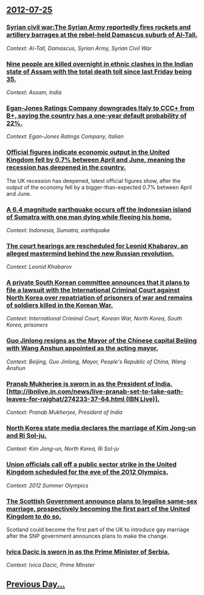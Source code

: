 ## [2012-07-25](/news/2012/07/25/index.md)

### [Syrian civil war:The Syrian Army reportedly fires rockets and artillery barrages at the rebel-held Damascus suburb of Al-Tall. ](/news/2012/07/25/syrian-civil-war-pthe-syrian-army-reportedly-fires-rockets-and-artillery-barrages-at-the-rebel-held-damascus-suburb-of-al-tall.md)
_Context: Al-Tall, Damascus, Syrian Army, Syrian Civil War_

### [Nine people are killed overnight in ethnic clashes in the Indian state of Assam with the total death toll since last Friday being 35. ](/news/2012/07/25/nine-people-are-killed-overnight-in-ethnic-clashes-in-the-indian-state-of-assam-with-the-total-death-toll-since-last-friday-being-35.md)
_Context: Assam, India_

### [Egan-Jones Ratings Company downgrades Italy to CCC+ from B+, saying the country has a one-year default probability of 22%. ](/news/2012/07/25/egan-jones-ratings-company-downgrades-italy-to-ccc-from-b-saying-the-country-has-a-one-year-default-probability-of-22.md)
_Context: Egan-Jones Ratings Company, Italian_

### [Official figures indicate economic output in the United Kingdom fell by 0.7% between April and June, meaning the recession has deepened in the country. ](/news/2012/07/25/official-figures-indicate-economic-output-in-the-united-kingdom-fell-by-0-7-between-april-and-june-meaning-the-recession-has-deepened-in-t.md)
The UK recession has deepened, latest official figures show, after the output of the economy fell by a bigger-than-expected 0.7% between April and June.

### [A 6.4 magnitude earthquake occurs off the Indonesian island of Sumatra with one man dying while fleeing his home. ](/news/2012/07/25/a-6-4-magnitude-earthquake-occurs-off-the-indonesian-island-of-sumatra-with-one-man-dying-while-fleeing-his-home.md)
_Context: Indonesia, Sumatra, earthquake_

### [The court hearings are rescheduled for Leonid Khabarov, an alleged mastermind behind the new Russian revolution. ](/news/2012/07/25/the-court-hearings-are-rescheduled-for-leonid-khabarov-an-alleged-mastermind-behind-the-new-russian-revolution.md)
_Context: Leonid Khabarov_

### [A private South Korean committee announces that it plans to file a lawsuit with the International Criminal Court against North Korea over repatriation of prisoners of war and remains of soldiers killed in the Korean War. ](/news/2012/07/25/a-private-south-korean-committee-announces-that-it-plans-to-file-a-lawsuit-with-the-international-criminal-court-against-north-korea-over-re.md)
_Context: International Criminal Court, Korean War, North Korea, South Korea, prisoners_

### [Guo Jinlong resigns as the Mayor of the Chinese capital Beijing with Wang Anshun appointed as the acting mayor. ](/news/2012/07/25/guo-jinlong-resigns-as-the-mayor-of-the-chinese-capital-beijing-with-wang-anshun-appointed-as-the-acting-mayor.md)
_Context: Beijing, Guo Jinlong, Mayor, People's Republic of China, Wang Anshun_

### [Pranab Mukherjee is sworn in as the President of India. [http://ibnlive.in.com/news/live-pranab-set-to-take-oath-leaves-for-rajghat/274233-37-64.html (IBN Live)].](/news/2012/07/25/pranab-mukherjee-is-sworn-in-as-the-president-of-india-http-ibnlive-in-com-news-live-pranab-set-to-take-oath-leaves-for-rajghat-274233-3.md)
_Context: Pranab Mukherjee, President of India_

### [North Korea state media declares the marriage of Kim Jong-un and Ri Sol-ju. ](/news/2012/07/25/north-korea-state-media-declares-the-marriage-of-kim-jong-un-and-ri-sol-ju.md)
_Context: Kim Jong-un, North Korea, Ri Sol-ju_

### [Union officials call off a public sector strike in the United Kingdom scheduled for the eve of the 2012 Olympics. ](/news/2012/07/25/union-officials-call-off-a-public-sector-strike-in-the-united-kingdom-scheduled-for-the-eve-of-the-2012-olympics.md)
_Context: 2012 Summer Olympics_

### [The Scottish Government announce plans to legalise same-sex marriage, prospectively becoming the first part of the United Kingdom to do so. ](/news/2012/07/25/the-scottish-government-announce-plans-to-legalise-same-sex-marriage-prospectively-becoming-the-first-part-of-the-united-kingdom-to-do-so.md)
Scotland could become the first part of the UK to introduce gay marriage after the SNP government announces plans to make the change.

### [Ivica Dacic is sworn in as the Prime Minister of Serbia.](/news/2012/07/25/ivica-daaia-is-sworn-in-as-the-prime-minister-of-serbia.md)
_Context: Ivica Dacic, Prime Minster_

## [Previous Day...](/news/2012/07/24/index.md)

